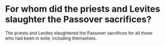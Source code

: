 # For whom did the priests and Levites slaughter the Passover sacrifices?

The priests and Levites slaughtered the Passover sacrifices for all those who had been in exile, including themselves.
